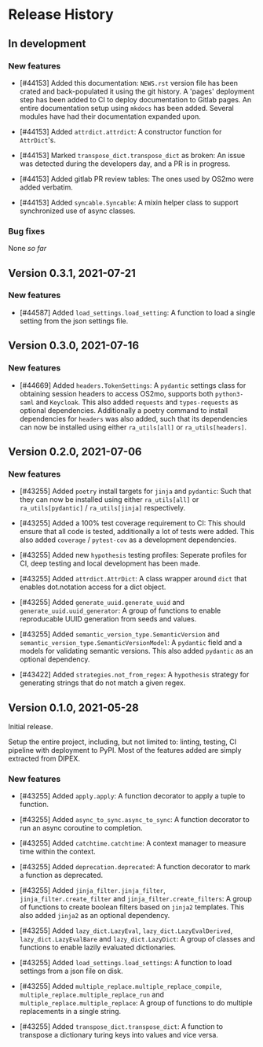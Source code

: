<!--
SPDX-FileCopyrightText: 2021 Magenta ApS <https://magenta.dk>
SPDX-License-Identifier: MPL-2.0
-->

# Release History

## In development

### New features
* [#44153] Added this documentation:
    `NEWS.rst` version file has been crated and back-populated it using the git history.
    A 'pages' deployment step has been added to CI to deploy documentation to Gitlab pages.
    An entire documentation setup using `mkdocs` has been added.
    Several modules have had their documentation expanded upon.

* [#44153] Added `attrdict.attrdict`:
    A constructor function for `AttrDict`'s.

* [#44153] Marked `transpose_dict.transpose_dict` as broken:
    An issue was detected during the developers day, and a PR is in progress.

* [#44153] Added gitlab PR review tables:
    The ones used by OS2mo were added verbatim.

* [#44153] Added `syncable.Syncable`:
    A mixin helper class to support synchronized use of async classes.

### Bug fixes

None *so far*

## Version 0.3.1, 2021-07-21

### New features
* [#44587] Added `load_settings.load_setting`:
    A function to load a single setting from the json settings file.


## Version 0.3.0, 2021-07-16

### New features
* [#44669] Added `headers.TokenSettings`:
    A `pydantic` settings class for obtaining session headers to access OS2mo, supports both `python3-saml` and `Keycloak`.
    This also added `requests` and `types-requests` as optional dependencies.
    Additionally a poetry command to install dependencies for `headers` was also added, such that its dependencies can now be installed using either `ra_utils[all]` or `ra_utils[headers]`.

## Version 0.2.0, 2021-07-06

### New features
* [#43255] Added `poetry` install targets for `jinja` and `pydantic`:
    Such that they can now be installed using either `ra_utils[all]` or `ra_utils[pydantic]` / `ra_utils[jinja]` respectively.

* [#43255] Added a 100% test coverage requirement to CI:
    This should ensure that all code is tested, additionally a lot of tests were added.
    This also added `coverage` / `pytest-cov` as a development dependencies.

* [#43255] Added new `hypothesis` testing profiles:
    Seperate profiles for CI, deep testing and local development has been made.

* [#43255] Added `attrdict.AttrDict`:
    A class wrapper around `dict` that enables dot.notation access for a dict object.

* [#43255] Added `generate_uuid.generate_uuid` and `generate_uuid.uuid_generator`:
    A group of functions to enable reproducable UUID generation from seeds and values.

* [#43255] Added `semantic_version_type.SemanticVersion` and `semantic_version_type.SemanticVersionModel`:
    A `pydantic` field and a models for validating semantic versions.
    This also added `pydantic` as an optional dependency.

* [#43422] Added `strategies.not_from_regex`:
    A `hypothesis` strategy for generating strings that do not match a given regex.


## Version 0.1.0, 2021-05-28

Initial release.

Setup the entire project, including, but not limited to: linting, testing, CI pipeline with deployment to PyPI.
Most of the features added are simply extracted from DIPEX.

### New features

* [#43255] Added `apply.apply`:
    A function decorator to apply a tuple to function.

* [#43255] Added `async_to_sync.async_to_sync`:
    A function decorator to run an async coroutine to completion.

* [#43255] Added `catchtime.catchtime`:
    A context manager to measure time within the context.

* [#43255] Added `deprecation.deprecated`:
    A function decorator to mark a function as deprecated.

* [#43255] Added `jinja_filter.jinja_filter`, `jinja_filter.create_filter` and `jinja_filter.create_filters`:
    A group of functions to create boolean filters based on `jinja2` templates.
    This also added `jinja2` as an optional dependency.

* [#43255] Added `lazy_dict.LazyEval`, `lazy_dict.LazyEvalDerived`, `lazy_dict.LazyEvalBare` and `lazy_dict.LazyDict`:
    A group of classes and functions to enable lazily evaluated dictionaries.

* [#43255] Added `load_settings.load_settings`:
    A function to load settings from a json file on disk.

* [#43255] Added `multiple_replace.multiple_replace_compile`, `multiple_replace.multiple_replace_run` and `multiple_replace.multiple_replace`:
    A group of functions to do multiple replacements in a single string.

* [#43255] Added `transpose_dict.transpose_dict`:
    A function to transpose a dictionary turing keys into values and vice versa.
